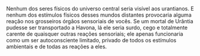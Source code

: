 ﻿Nenhum dos seres físicos do universo central seria visível aos urantianos. E nenhum dos estímulos físicos desses mundos distantes provocaria alguma reação nos grosseiros órgãos sensoriais de vocês. Se um mortal de Urântia pudesse ser transportado a Havona, lá ele seria surdo, cego e totalmente carente de quaisquer outras reações sensoriais; ele apenas funcionaria como um ser autoconsciente limitado, privado de todos os estímulos ambientais e de todas as reações a eles.